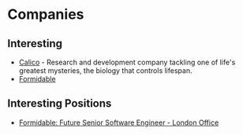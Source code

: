 # Companies

## Interesting

- [Calico](https://www.calicolabs.com/) - Research and development company tackling one of life's greatest mysteries, the biology that controls lifespan.
- [Formidable](https://formidable.com/careers/)

## Interesting Positions

- [Formidable: Future Senior Software Engineer - London Office](https://jobs.lever.co/formidable/2f97f8bc-a46f-40a1-bc1f-3b5381705128)

